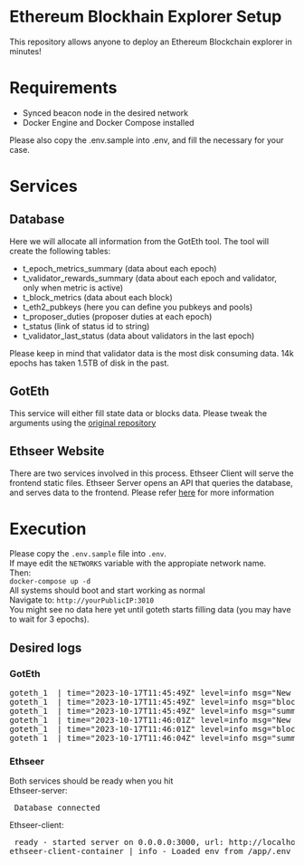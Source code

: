 # Ethereum Blockhain Explorer Setup
This repository allows anyone to deploy an Ethereum Blockchain explorer in minutes!

# Requirements

- Synced beacon node in the desired network
- Docker Engine and Docker Compose installed

Please also copy the .env.sample into .env, and fill the necessary for your case.

# Services

## Database
Here we will allocate all information from the GotEth tool.
The tool will create the following tables:<br>
- t_epoch_metrics_summary (data about each epoch)<br>
- t_validator_rewards_summary (data about each epoch and validator, only when metric is active)<br>
- t_block_metrics (data about each block)<br>
- t_eth2_pubkeys (here you can define you pubkeys and pools)
- t_proposer_duties (proposer duties at each epoch)<br>
- t_status (link of status id to string)<br>
- t_validator_last_status (data about validators in the last epoch)<br>

Please keep in mind that validator data is the most disk consuming data.
14k epochs has taken 1.5TB of disk in the past.

## GotEth

This service will either fill state data or blocks data.
Please tweak the arguments using the [original repository](https://github.com/migalabs/goteth)

## Ethseer Website

There are two services involved in this process.
Ethseer Client will serve the frontend static files.
Ethseer Server opens an API that queries the database, and serves data to the frontend.
Please refer [here](https://github.com/migalabs/eth-seer) for more information

# Execution

Please copy the `.env.sample` file into `.env`.<br>
If maye edit the `NETWORKS` variable with the appropiate network name.<br>
Then:<br>
`docker-compose up -d`<br>
All systems should boot and start working as normal<br>
Navigate to: `http://yourPublicIP:3010`<br>
You might see no data here yet until goteth starts filling data (you may have to wait for 3 epochs).

## Desired logs

### GotEth

<pre>
goteth_1  | time="2023-10-17T11:45:49Z" level=info msg="New event: slot 7559927, epoch 236247. 9 pending slots for new epoch" module=Events routine=head-event
goteth_1  | time="2023-10-17T11:45:49Z" level=info msg="block at slot 7559927 downloaded in 0.153967 seconds" module=api-cli
goteth_1  | time="2023-10-17T11:45:49Z" level=info msg="summary for analyzer" last_processed_epoch=236245 last_processed_slot=7559926
goteth_1  | time="2023-10-17T11:46:01Z" level=info msg="New event: slot 7559928, epoch 236247. 8 pending slots for new epoch" module=Events routine=head-event
goteth_1  | time="2023-10-17T11:46:01Z" level=info msg="block at slot 7559928 downloaded in 0.190399 seconds" module=api-cli
goteth_1  | time="2023-10-17T11:46:04Z" level=info msg="summary for analyzer" last_processed_epoch=236245 last_processed_slot=7559928
</pre>

### Ethseer
Both services should be ready when you hit<br>
Ethseer-server:<br><pre> Database connected</pre>
Ethseer-client:<br> <pre> ready - started server on 0.0.0.0:3000, url: http://localhost:3000
ethseer-client-container | info  - Loaded env from /app/.env</pre>

